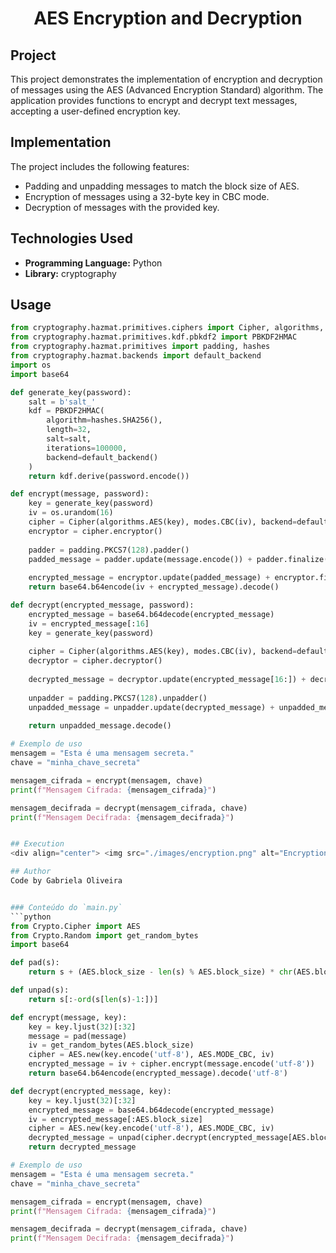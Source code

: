 <h1 align="center">AES Encryption and Decryption</h1>

## Project
This project demonstrates the implementation of encryption and decryption of messages using the AES (Advanced Encryption Standard) algorithm. The application provides functions to encrypt and decrypt text messages, accepting a user-defined encryption key.

## Implementation
The project includes the following features:
- Padding and unpadding messages to match the block size of AES.
- Encryption of messages using a 32-byte key in CBC mode.
- Decryption of messages with the provided key.

## Technologies Used
- **Programming Language:** Python
- **Library:** cryptography

## Usage
```python
from cryptography.hazmat.primitives.ciphers import Cipher, algorithms, modes
from cryptography.hazmat.primitives.kdf.pbkdf2 import PBKDF2HMAC
from cryptography.hazmat.primitives import padding, hashes
from cryptography.hazmat.backends import default_backend
import os
import base64

def generate_key(password):
    salt = b'salt_'  
    kdf = PBKDF2HMAC(
        algorithm=hashes.SHA256(),
        length=32,
        salt=salt,
        iterations=100000,
        backend=default_backend()
    )
    return kdf.derive(password.encode())

def encrypt(message, password):
    key = generate_key(password)
    iv = os.urandom(16)
    cipher = Cipher(algorithms.AES(key), modes.CBC(iv), backend=default_backend())
    encryptor = cipher.encryptor()
    
    padder = padding.PKCS7(128).padder()
    padded_message = padder.update(message.encode()) + padder.finalize()
    
    encrypted_message = encryptor.update(padded_message) + encryptor.finalize()
    return base64.b64encode(iv + encrypted_message).decode()

def decrypt(encrypted_message, password):
    encrypted_message = base64.b64decode(encrypted_message)
    iv = encrypted_message[:16]
    key = generate_key(password)
    
    cipher = Cipher(algorithms.AES(key), modes.CBC(iv), backend=default_backend())
    decryptor = cipher.decryptor()
    
    decrypted_message = decryptor.update(encrypted_message[16:]) + decryptor.finalize()
    
    unpadder = padding.PKCS7(128).unpadder()
    unpadded_message = unpadder.update(decrypted_message) + unpadded_message.finalize()
    
    return unpadded_message.decode()

# Exemplo de uso
mensagem = "Esta é uma mensagem secreta."
chave = "minha_chave_secreta"

mensagem_cifrada = encrypt(mensagem, chave)
print(f"Mensagem Cifrada: {mensagem_cifrada}")

mensagem_decifrada = decrypt(mensagem_cifrada, chave)
print(f"Mensagem Decifrada: {mensagem_decifrada}")


## Execution
<div align="center"> <img src="./images/encryption.png" alt="Encryption Screenshot" width="400"/> <img src="./images/decryption.png" alt="Decryption Screenshot" width="400"/> </div>

## Author
Code by Gabriela Oliveira


### Conteúdo do `main.py`
```python
from Crypto.Cipher import AES
from Crypto.Random import get_random_bytes
import base64

def pad(s):
    return s + (AES.block_size - len(s) % AES.block_size) * chr(AES.block_size - len(s) % AES.block_size)

def unpad(s):
    return s[:-ord(s[len(s)-1:])]

def encrypt(message, key):
    key = key.ljust(32)[:32]  
    message = pad(message)
    iv = get_random_bytes(AES.block_size)
    cipher = AES.new(key.encode('utf-8'), AES.MODE_CBC, iv)
    encrypted_message = iv + cipher.encrypt(message.encode('utf-8'))
    return base64.b64encode(encrypted_message).decode('utf-8')

def decrypt(encrypted_message, key):
    key = key.ljust(32)[:32]  
    encrypted_message = base64.b64decode(encrypted_message)
    iv = encrypted_message[:AES.block_size]
    cipher = AES.new(key.encode('utf-8'), AES.MODE_CBC, iv)
    decrypted_message = unpad(cipher.decrypt(encrypted_message[AES.block_size:])).decode('utf-8')
    return decrypted_message

# Exemplo de uso
mensagem = "Esta é uma mensagem secreta."
chave = "minha_chave_secreta"

mensagem_cifrada = encrypt(mensagem, chave)
print(f"Mensagem Cifrada: {mensagem_cifrada}")

mensagem_decifrada = decrypt(mensagem_cifrada, chave)
print(f"Mensagem Decifrada: {mensagem_decifrada}")
